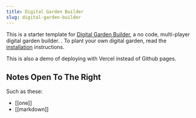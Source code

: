 ```yaml
---
title: Digital Garden Builder 
slug: digital-garden-builder
---
```


This is a starter template for [Digital Garden Builder](https://digitalgardenbuilder.app/), a no code, multi-player digital garden builder.
. To plant your own digital garden, read the [installation](https://docs.digitalgardenbuilder.app/notes/installation) instructions.

This is also a demo of deploying with Vercel instead of Github pages.

## Notes Open To The Right

Such as these:

- [[one]]
- [[markdown]]